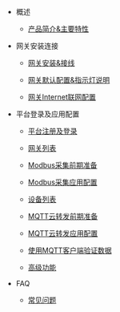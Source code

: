 * 概述

  * [产品简介&主要特性](README.md)





<!-- * [开箱说明](docs/part-ii/Gate-unpack.md) -->

* 网关安装连接
  * [网关安装&接线](docs/part-ii/Gate-installation.md)

  * [网关默认配置&指示灯说明](docs/part-ii/Gate-indicator-light.md)

  * [网关Internet联网配置](docs/part-ii/Gate-link-internet.md)


* 平台登录及应用配置

  * [平台注册及登录](docs/part-iii/Cloud-register-login.md)

  * [网关列表](docs/part-iii/Cloud-gates-list.md)

  * [Modbus采集前期准备](docs/part-iii/Modbus-prepare.md)

  * [Modbus采集应用配置](docs/part-iii/Modbus-config.md)

  * [设备列表](docs/part-iii/Devices-list.md)

  * [MQTT云转发前期准备](docs/part-iii/MQTT-prepare.md)

  * [MQTT云转发应用配置](docs/part-iii/MQTT-config.md)

  * [使用MQTT客户端验证数据](docs/part-iii/MQTT-client-verify.md)

  * [高级功能](docs/part-iii/Gate-Advanced-Function.md)


* FAQ

  * [常见问题](docs/part-faq/FAQ.md)


